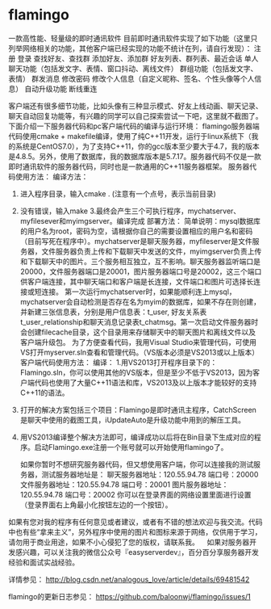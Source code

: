 # flamingo
一款高性能、轻量级的即时通讯软件
目前即时通讯软件实现了如下功能（这里只列举网络相关的功能，其他客户端已经实现的功能不统计在列，请自行发现）：
注册
登录
查找好友、查找群
添加好友、添加群
好友列表、群列表、最近会话
单人聊天功能（包括发文字、表情、窗口抖动、离线文件）
群组功能（包括发文字、表情）
群发消息
修改密码
修改个人信息（自定义昵称、签名、个性头像等个人信息）
自动升级功能
断线重连
	
客户端还有很多细节功能，比如头像有三种显示模式、好友上线动画、聊天记录、聊天自动回复功能等，有兴趣的同学可以自己探索尝试一下吧，这里就不截图了。
下面介绍一下服务器代码和pc客户端代码的编译与运行环境：
flamingo服务器端代码使用cmake + makefile编译，使用了纯C++11开发，运行于linux系统下（我的系统是CentOS7.0），为了支持C++11，你的gcc版本至少要大于4.7，我的版本是4.8.5。另外，使用了数据库，我的数据库版本是5.7.17。服务器代码不仅是一款即时通讯软件的服务器代码，同时也是一款通用的C++11服务器框架。
服务器代码使用方法：
编译方法：
1. 进入程序目录，输入cmake . (注意有一个点号，表示当前目录)
2. 没有错误，输入make
3.最终会产生三个可执行程序，mychatserver、myfilesever和myimgserver。编译完成
部署方法：
简单说明：mysql数据库的用户名为root，密码为空，请根据你自己的需要设置相应的用户名和密码（目前写死在程序中）。mychatserver是聊天服务器，myfileserver是文件服务器，文件服务器负责上传和下载聊天中发送的文件，myimgserver负责上传和下载聊天中的图片。三个服务相互独立，互不影响。聊天服务器监听端口是20000，文件服务器端口是20001，图片服务器端口号是20002，这三个端口供客户端连接，其中聊天端口和客户端是长连接，文件端口和图片可选择长连接或短连接。
       第一次运行mychatserver时，如果能顺利连上mysql，mychatserver会自动检测是否存在名为myim的数据库，如果不存在则创建，并新建三张信息表，分别是用户信息表：t_user, 好友关系表t_user_relationship和聊天消息记录表t_chatmsg。第一次启动文件服务器时会创建filecache目录，这个目录用来存储聊天中的聊天图片和离线文件以及客户端升级包。
    为了方便查看代码，我用Visual Studio来管理代码，可使用VS打开myserver.sln查看和管理代码。（VS版本必须是VS2013或以上版本）
客户端代码使用方法：
编译：
1.用VS2013打开程序目录下的：Flamingo.sln，你可以使用其他的VS版本，但是至少不低于VS2013，因为客户端代码也使用了大量C++11语法和库，VS2013及以上版本才能较好的支持C++11的语法。
2. 打开的解决方案包括三个项目：Flamingo是即时通讯主程序，CatchScreen是聊天中使用的截图工具，iUpdateAuto是升级功能中用到的解压工具。
3. 用VS2013编译整个解决方法即可，编译成功以后将在Bin目录下生成对应的程序。启动Flamingo.exe注册一个账号就可以开始使用flamingo了。

    如果你暂时不想研究服务器代码，但又想使用客户端，你可以连接我的测试服务器，测试服务器地址是：
聊天服务器地址：120.55.94.78 端口号：20000
文件服务器地址：120.55.94.78 端口号：20001
图片服务器地址：120.55.94.78 端口号：20002
你可以在登录界面的网络设置里面进行设置（登录界面右上角最小化按钮左边的一个按钮）。

如果有您对我的程序有任何意见或者建议，或者有不错的想法欢迎与我交流。代码中也有些“拿来主义”，另外程序中使用的图片和图标来源于网络，仅供用于学习，请勿用于商业用途，如果不小心侵犯了您的版权，请联系我。
    如果对服务器开发感兴趣，可以关注我的微信公众号『easyserverdev』，百分百分享服务器开发经验和面试实战经验。

详情参见： http://blog.csdn.net/analogous_love/article/details/69481542

flamingo的更新日志参见：
https://github.com/baloonwj/flamingo/issues/1
